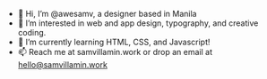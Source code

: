 - 👋 Hi, I’m @awesamv, a designer based in Manila
- 👀 I’m interested in web and app design, typography, and creative coding.
- 🌱 I’m currently learning HTML, CSS, and Javascript!
- 📫 Reach me at samvillamin.work or drop an email at hello@samvillamin.work

<!---
awesamv/awesamv is a ✨ special ✨ repository because its `README.md` (this file) appears on your GitHub profile.
You can click the Preview link to take a look at your changes.
--->
